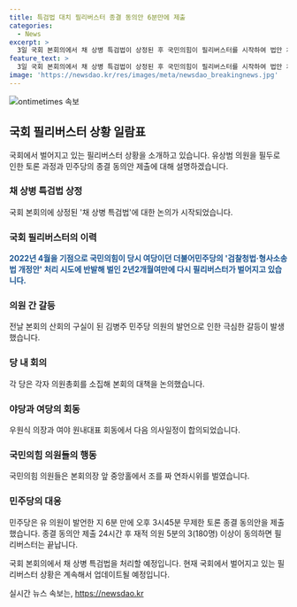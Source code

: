 ```yaml
---
title: 특검법 대치 필리버스터 종결 동의안 6분만에 제출
categories:
  - News
excerpt: >
  3일 국회 본회의에서 채 상병 특검법이 상정된 후 국민의힘이 필리버스터를 시작하여 법안 처리를 저지했다. 이에 경제 분야 대정부질문은 무산되었고, 국민의힘과 더불어민주당 간에 갈등이 고조되었다. 특히 채 상병 특검법을 두고 양당 간 격렬한 토론이 벌어졌고, 필리버스터로 인해 본회의가 파행되는 상황이었다. 야당과 여당 의원들 사이에는 고성을 주고받는 등 긴장이 고조되었고, 채 상병 특검법의 처리가 예정되어 있었다.
feature_text: >
  3일 국회 본회의에서 채 상병 특검법이 상정된 후 국민의힘이 필리버스터를 시작하여 법안 처리를 저지했다. 이에 경제 분야 대정부질문은 무산되었고, 국민의힘과 더불어민주당 간에 갈등이 고조되었다. 특히 채 상병 특검법을 두고 양당 간 격렬한 토론이 벌어졌고, 필리버스터로 인해 본회의가 파행되는 상황이었다. 야당과 여당 의원들 사이에는 고성을 주고받는 등 긴장이 고조되었고, 채 상병 특검법의 처리가 예정되어 있었다.
image: 'https://newsdao.kr/res/images/meta/newsdao_breakingnews.jpg'
---
```


<p><img src="https://newsdao.kr/res/images/meta/newsdao_breakingnews.jpg" alt="ontimetimes 속보" /></p>

<h2 data-ke-size="size26">국회 필리버스터 상황 일람표</h2>

<p data-ke-size="size16">국회에서 벌어지고 있는 필리버스터 상황을 소개하고 있습니다. 유상범 의원을 필두로 인한 토론 과정과 민주당의 종결 동의안 제출에 대해 설명하겠습니다.</p>

<h3>채 상병 특검법 상정</h3>

<p>국회 본회의에 상정된 '채 상병 특검법'에 대한 논의가 시작되었습니다.</p>

<h3>국회 필리버스터의 이력</h3>

<p><b><span style="color: #1a5490;">2022년 4월을 기점으로 국민의힘이 당시 여당이던 더불어민주당의 '검찰청법·형사소송법 개정안' 처리 시도에 반발해 벌인 2년2개월여만에 다시 필리버스터가 벌어지고 있습니다.</span></b></p>

<h3>의원 간 갈등</h3>

<p>전날 본회의 산회의 구실이 된 김병주 민주당 의원의 발언으로 인한 극심한 갈등이 발생했습니다.</p>

<h3>당 내 회의</h3>

<p>각 당은 각자 의원총회를 소집해 본회의 대책을 논의했습니다.</p>

<h3>야당과 여당의 회동</h3>

<p>우원식 의장과 여야 원내대표 회동에서 다음 의사일정이 합의되었습니다.</p>

<h3>국민의힘 의원들의 행동</h3>

<p>국민의힘 의원들은 본회의장 앞 중앙홀에서 조를 짜 연좌시위를 벌였습니다.</p>

<h3>민주당의 대응</h3>

<p>민주당은 유 의원이 발언한 지 6분 만에 오후 3시45분 무제한 토론 종결 동의안을 제출했습니다. 종결 동의안 제출 24시간 후 재적 의원 5분의 3(180명) 이상이 동의하면 필리버스터는 끝납니다.</p>

<p>국회 본회의에서 채 상병 특검법을 처리할 예정입니다. 현재 국회에서 벌어지고 있는 필리버스터 상황은 계속해서 업데이트될 예정입니다.</p>
실시간 뉴스 속보는, <a href="https://newsdao.kr" rel="dofollow">https://newsdao.kr</a>


